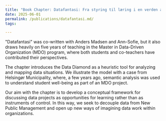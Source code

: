 ```yaml
---
title: "Book Chapter: Datafantasi: Fra styring til læring i en verden af vilde problemer"
date: 2025-06-01
permalink: /publications/datafantasi.md/
tags:

---
```

"Datafantasi" was co-written with Anders Madsen and Ann-Sofie, but it also draws heavily on five years of teaching in the Master in Data-Driven Organization (MDO) program, where both students and co-teachers have contributed their perspectives.

The chapter introduces the Data Diamond as a heuristic tool for analyzing and mapping data situations. We illustrate the model with a case from Helsingør Municipality, where, a few years ago, semantic analysis was used to understand student well-being as part of an MDO project.

Our aim with the chapter is to develop a conceptual framework for discussing data projects as opportunities for learning rather than as instruments of control. In this way, we seek to decouple data from New Public Management and open up new ways of imagining data work within organizations.





